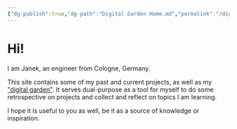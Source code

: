 ```yaml
---
{"dg-publish":true,"dg-path":"Digital Garden Home.md","permalink":"/digital-garden-home/","title":"janek.ing Home","hide":true,"tags":["gardenEntry"],"dgShowFileTree":"false","dgShowToc":"false","created":"2025-04-20T22:10:26.467+02:00","updated":"2025-04-25T00:23:26.651+02:00"}
---
```


# Hi!
I am Janek, an engineer from Cologne, Germany.

This site contains some of my past and current projects, as well as my ["digital garden"](https://maggieappleton.com/garden-history/). It serves dual-purpose as a tool for myself to do some retrospective on projects and collect and reflect on topics I am learning.

I hope it is useful to you as well, be it as a source of knowledge or inspiration.